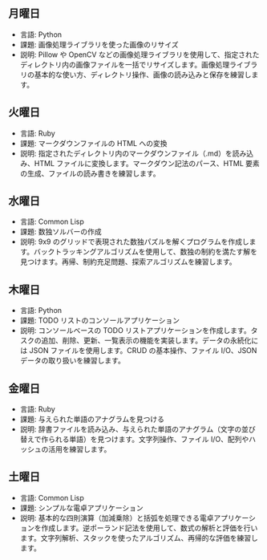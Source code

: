 ## 月曜日

- 言語: Python
- 課題: 画像処理ライブラリを使った画像のリサイズ
- 説明: Pillow や OpenCV などの画像処理ライブラリを使用して、指定されたディレクトリ内の画像ファイルを一括でリサイズします。画像処理ライブラリの基本的な使い方、ディレクトリ操作、画像の読み込みと保存を練習します。

## 火曜日

- 言語: Ruby
- 課題: マークダウンファイルの HTML への変換
- 説明: 指定されたディレクトリ内のマークダウンファイル（.md）を読み込み、HTML ファイルに変換します。マークダウン記法のパース、HTML 要素の生成、ファイルの読み書きを練習します。

## 水曜日

- 言語: Common Lisp
- 課題: 数独ソルバーの作成
- 説明: 9x9 のグリッドで表現された数独パズルを解くプログラムを作成します。バックトラッキングアルゴリズムを使用して、数独の制約を満たす解を見つけます。再帰、制約充足問題、探索アルゴリズムを練習します。

## 木曜日

- 言語: Python
- 課題: TODO リストのコンソールアプリケーション
- 説明: コンソールベースの TODO リストアプリケーションを作成します。タスクの追加、削除、更新、一覧表示の機能を実装します。データの永続化には JSON ファイルを使用します。CRUD の基本操作、ファイル I/O、JSON データの取り扱いを練習します。

## 金曜日

- 言語: Ruby
- 課題: 与えられた単語のアナグラムを見つける
- 説明: 辞書ファイルを読み込み、与えられた単語のアナグラム（文字の並び替えで作られる単語）を見つけます。文字列操作、ファイル I/O、配列やハッシュの活用を練習します。

## 土曜日

- 言語: Common Lisp
- 課題: シンプルな電卓アプリケーション
- 説明: 基本的な四則演算（加減乗除）と括弧を処理できる電卓アプリケーションを作成します。逆ポーランド記法を使用して、数式の解析と評価を行います。文字列解析、スタックを使ったアルゴリズム、再帰的な評価を練習します。
